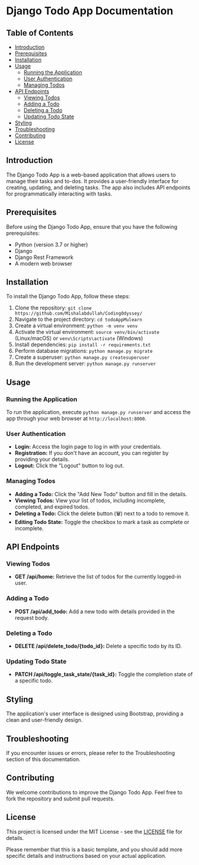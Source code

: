 # Django Todo App Documentation

## Table of Contents

- [Introduction](#introduction)
- [Prerequisites](#prerequisites)
- [Installation](#installation)
- [Usage](#usage)
  - [Running the Application](#running-the-application)
  - [User Authentication](#user-authentication)
  - [Managing Todos](#managing-todos)
- [API Endpoints](#api-endpoints)
  - [Viewing Todos](#viewing-todos)
  - [Adding a Todo](#adding-a-todo)
  - [Deleting a Todo](#deleting-a-todo)
  - [Updating Todo State](#updating-todo-state)
- [Styling](#styling)
- [Troubleshooting](#troubleshooting)
- [Contributing](#contributing)
- [License](#license)

## Introduction

The Django Todo App is a web-based application that allows users to manage their tasks and to-dos. It provides a user-friendly interface for creating, updating, and deleting tasks. The app also includes API endpoints for programmatically interacting with tasks.

## Prerequisites

Before using the Django Todo App, ensure that you have the following prerequisites:

- Python (version 3.7 or higher)
- Django
- Django Rest Framework
- A modern web browser

## Installation

To install the Django Todo App, follow these steps:

1. Clone the repository: `git clone https://github.com/Mishalabdullah/CodingOdyssey/`
2. Navigate to the project directory: `cd todoAppMulearn`
3. Create a virtual environment: `python -m venv venv`
4. Activate the virtual environment: `source venv/bin/activate` (Linux/macOS) or `venv\Scripts\activate` (Windows)
5. Install dependencies: `pip install -r requirements.txt`
6. Perform database migrations: `python manage.py migrate`
7. Create a superuser: `python manage.py createsuperuser`
8. Run the development server: `python manage.py runserver`

## Usage

### Running the Application

To run the application, execute `python manage.py runserver` and access the app through your web browser at `http://localhost:8000`.

### User Authentication

- **Login:** Access the login page to log in with your credentials.
- **Registration:** If you don't have an account, you can register by providing your details.
- **Logout:** Click the "Logout" button to log out.

### Managing Todos

- **Adding a Todo:** Click the "Add New Todo" button and fill in the details.
- **Viewing Todos:** View your list of todos, including incomplete, completed, and expired todos.
- **Deleting a Todo:** Click the delete button (🗑️) next to a todo to remove it.
- **Editing Todo State:** Toggle the checkbox to mark a task as complete or incomplete.

## API Endpoints

### Viewing Todos

- **GET /api/home:** Retrieve the list of todos for the currently logged-in user.

### Adding a Todo

- **POST /api/add_todo:** Add a new todo with details provided in the request body.

### Deleting a Todo

- **DELETE /api/delete_todo/{todo_id}:** Delete a specific todo by its ID.

### Updating Todo State

- **PATCH /api/toggle_task_state/{task_id}:** Toggle the completion state of a specific todo.

## Styling

The application's user interface is designed using Bootstrap, providing a clean and user-friendly design.

## Troubleshooting

If you encounter issues or errors, please refer to the Troubleshooting section of this documentation.

## Contributing

We welcome contributions to improve the Django Todo App. Feel free to fork the repository and submit pull requests.

## License

This project is licensed under the MIT License - see the [LICENSE](LICENSE) file for details.

Please remember that this is a basic template, and you should add more specific details and instructions based on your actual application.

